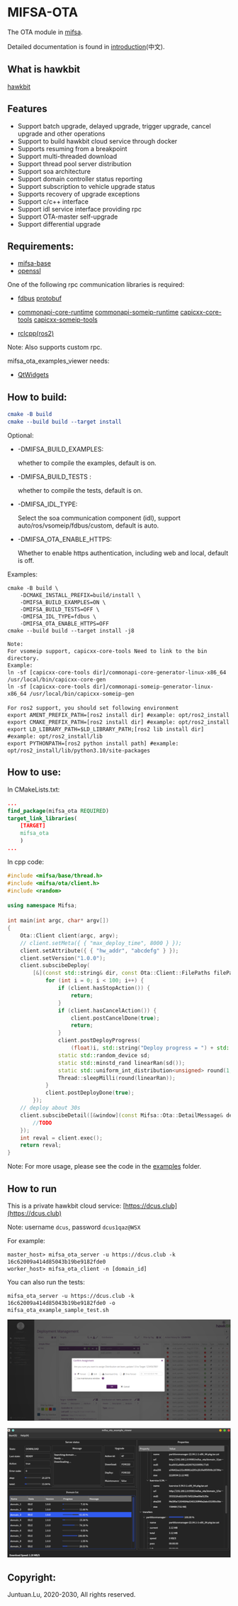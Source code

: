# MIFSA-OTA

The OTA module in [mifsa](https://github.com/lujuntuan/mifsa).

Detailed documentation is found in [introduction](doc/introduction-zh.md)(中文).

## What is hawkbit

[hawkbit](https://www.eclipse.org/hawkbit)

## Features

- Support batch upgrade, delayed upgrade, trigger upgrade, cancel upgrade and other operations
- Support to build hawkbit cloud service through docker
- Supports resuming from a breakpoint
- Support multi-threaded download
- Support thread pool server distribution
- Support soa architecture
- Support domain controller status reporting
- Support subscription to vehicle upgrade status
- Supports recovery of upgrade exceptions
- Support c/c++ interface
- Support idl service interface providing rpc
- Support OTA-master self-upgrade
- Support differential upgrade

## Requirements:

- [mifsa-base](https://github.com/lujuntuan/mifsa-base)
- [openssl](https://github.com/openssl/openssl)

One of the following rpc communication libraries is required: 

- [fdbus](https://gitee.com/jeremyczhen/fdbus) [protobuf](https://github.com/protocolbuffers/protobuf)

- [commonapi-core-runtime](https://github.com/COVESA/capicxx-core-runtime) [commonapi-someip-runtime](https://github.com/COVESA/capicxx-someip-runtime) [capicxx-core-tools](https://github.com/COVESA/capicxx-core-tools) [capicxx-someip-tools](https://github.com/COVESA/capicxx-someip-tools)

- [rclcpp(ros2)](https://github.com/ros2/rclcpp)

Note: Also supports custom rpc.

mifsa_ota_examples_viewer needs:

- [QtWidgets](https://github.com/qt/qtbase)

## How to build:

```cmake
cmake -B build
cmake --build build --target install
```

Optional:

- -DMIFSA_BUILD_EXAMPLES: 

  whether to compile the examples, default is on.

- -DMIFSA_BUILD_TESTS :

  whether to compile the tests, default is on.

- -DMIFSA_IDL_TYPE: 

  Select the soa communication component (idl), support auto/ros/vsomeip/fdbus/custom, default is auto.
  
- -DMIFSA_OTA_ENABLE_HTTPS:

  Whether to enable https authentication, including web and local, default is off.
  

Examples:

```shell
cmake -B build \
	-DCMAKE_INSTALL_PREFIX=build/install \
	-DMIFSA_BUILD_EXAMPLES=ON \
	-DMIFSA_BUILD_TESTS=OFF \
	-DMIFSA_IDL_TYPE=fdbus \
	-DMIFSA_OTA_ENABLE_HTTPS=OFF
cmake --build build --target install -j8
```

```shell
Note:
For vsomeip support, capicxx-core-tools Need to link to the bin directory.
Example:
ln -sf [capicxx-core-tools dir]/commonapi-core-generator-linux-x86_64 /usr/local/bin/capicxx-core-gen
ln -sf [capicxx-core-tools dir]/commonapi-someip-generator-linux-x86_64 /usr/local/bin/capicxx-someip-gen

For ros2 support, you should set following environment
export AMENT_PREFIX_PATH=[ros2 install dir] #example: opt/ros2_install
export CMAKE_PREFIX_PATH=[ros2 install dir] #example: opt/ros2_install
export LD_LIBRARY_PATH=$LD_LIBRARY_PATH;[ros2 lib install dir] #example: opt/ros2_install/lib
export PYTHONPATH=[ros2 python install path] #example: opt/ros2_install/lib/python3.10/site-packages
```

## How to use:

In CMakeLists.txt:

```cmake
...
find_package(mifsa_ota REQUIRED)
target_link_libraries(
    [TARGET]
    mifsa_ota
    )
...
```

In cpp code:

```c++
#include <mifsa/base/thread.h>
#include <mifsa/ota/client.h>
#include <random>

using namespace Mifsa;

int main(int argc, char* argv[])
{
    Ota::Client client(argc, argv);
    // client.setMeta({ { "max_deploy_time", 8000 } });
    client.setAttribute({ { "hw_addr", "abcdefg" } });
    client.setVersion("1.0.0");
    client.subscibeDeploy(
        [&](const std::string& dir, const Ota::Client::FilePaths filePaths) {
            for (int i = 0; i < 100; i++) {
                if (client.hasStopAction()) {
                    return;
                }
                if (client.hasCancelAction()) {
                    client.postCancelDone(true);
                    return;
                }
                client.postDeployProgress(
                    (float)i, std::string("Deploy progress = ") + std::to_string(i));
                static std::random_device sd;
                static std::minstd_rand linearRan(sd());
                static std::uniform_int_distribution<unsigned> round(1, 600);
                Thread::sleepMilli(round(linearRan));
            }
            client.postDeployDone(true);
        });
    // deploy about 30s
    client.subscibeDetail([&window](const Mifsa::Ota::DetailMessage& detail, bool stateChanged) {
        //TODO
    });
    int reval = client.exec();
    return reval;
}
```

Note: For more usage, please see the code in the [examples](examples) folder.

## How to run

This is a private hawkbit cloud service: [https://dcus.club](https://dcus.club)

Note: username `dcus`, password `dcus1qaz@WSX`

For example:

```shell
master_host> mifsa_ota_server -u https://dcus.club -k 16c62009a414d85043b19be9182fde0
worker_host> mifsa_ota_client -n [domain_id]
```

You can also run the tests:

```shell
mifsa_ota_server -u https://dcus.club -k 16c62009a414d85043b19be9182fde0 -o
mifsa_ota_example_sample_test.sh
```

![doc/images/hawkbit-screenshot.png](doc/images/hawkbit-screenshot.png)

![doc/images/viewer-screenshot.png](doc/images/viewer-screenshot.png)

## Copyright:

Juntuan.Lu, 2020-2030, All rights reserved.
